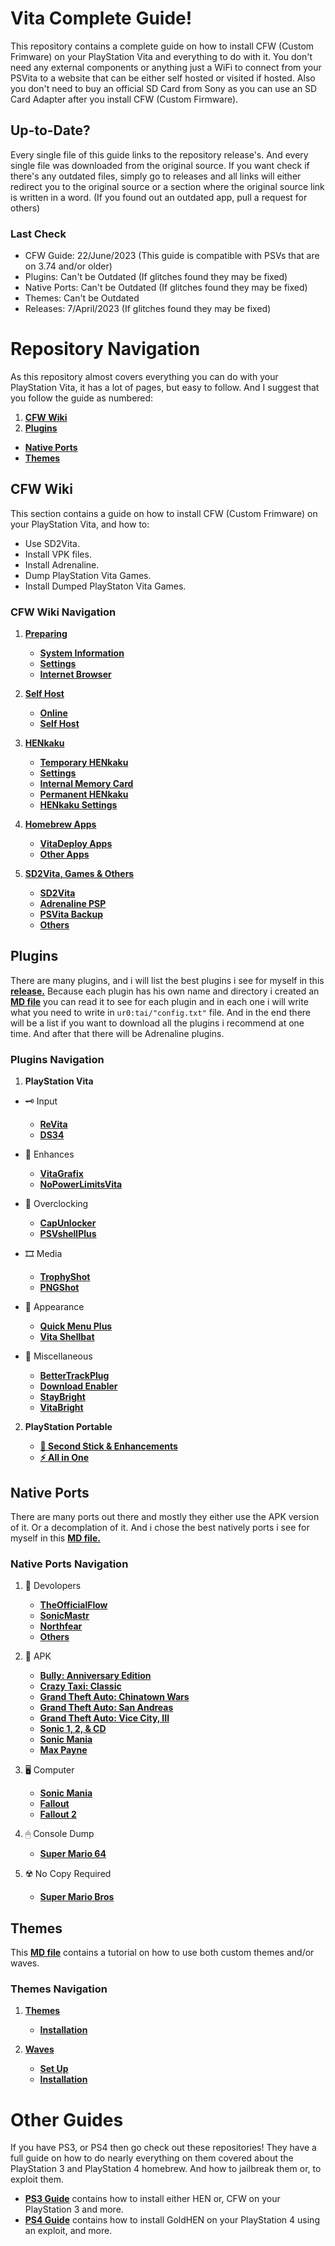 # Vita Complete Guide!

This repository contains a complete guide on how to install CFW (Custom Frimware) on your PlayStation Vita and everything to do with it. You don't need any external components or anything just a WiFi to connect from your PSVita to a website that can be either self hosted or visited if hosted. Also you don't need to buy an official SD Card from Sony as you can use an SD Card Adapter after you install CFW (Custom Firmware).

## Up-to-Date?

Every single file of this guide links to the repository release's. And every single file was downloaded from the original source. If you want check if there's any outdated files, simply go to releases and all links will either redirect you to the original source or a section where the original source link is written in a word. (If you found out an outdated app, pull a request for others)

### Last Check

- CFW Guide: 22/June/2023 (This guide is compatible with PSVs that are on 3.74 and/or older)
- Plugins: Can't be Outdated (If glitches found they may be fixed)
- Native Ports: Can't be Outdated (If glitches found they may be fixed)
- Themes: Can't be Outdated
- Releases: 7/April/2023 (If glitches found they may be fixed)

# Repository Navigation

As this repository almost covers everything you can do with your PlayStation Vita, it has a lot of pages, but easy to follow. And I suggest that you follow the guide as numbered:

1. **[CFW Wiki](https://github.com/ZHassanQ/PSVita-Guide/#cfw-wiki)**
2. **[Plugins](https://github.com/ZHassanQ/PSVita-Guide/#plugins)**
- **[Native Ports](https://github.com/ZHassanQ/PSVita-Guide/#native-ports)**
- **[Themes](https://github.com/ZHassanQ/PSVita-Guide/#themes)**

## CFW Wiki

This section contains a guide on how to install CFW (Custom Frimware) on your PlayStation Vita, and how to:

- Use SD2Vita.
- Install VPK files.
- Install Adrenaline.
- Dump PlayStation Vita Games.
- Install Dumped PlayStaton Vita Games.

### CFW Wiki Navigation

1. **[Preparing](https://github.com/ZHassanQ/PSVita-Guide/wiki/1.-Preparing)**
   
    - **[System Information](https://github.com/ZHassanQ/PSVita-Guide/wiki/1.-Preparing#system-information)**
    - **[Settings](https://github.com/ZHassanQ/PSVita-Guide/wiki/1.-Preparing#settings)**
    - **[Internet Browser](https://github.com/ZHassanQ/PSVita-Guide/wiki/1.-Preparing#internet-browser)**
  
      
2. **[Self Host](https://github.com/ZHassanQ/PSVita-Guide/wiki/2.-Self-Host)**
   
    - **[Online](https://github.com/ZHassanQ/PSVita-Guide/wiki/2.-Self-Host#online)**
    - **[Self Host](https://github.com/ZHassanQ/PSVita-Guide/wiki/2.-Self-Host#self-host)**
  
      
3. **[HENkaku](https://github.com/ZHassanQ/PSVita-Guide/wiki/3.-HENkaku)**
   
    - **[Temporary HENkaku](https://github.com/ZHassanQ/PSVita-Guide/wiki/3.-HENkaku#temporary-henkaku)**
    - **[Settings](https://github.com/ZHassanQ/PSVita-Guide/wiki/3.-HENkaku#settings)**
    - **[Internal Memory Card](https://github.com/ZHassanQ/PSVita-Guide/wiki/3.-HENkaku#internal-memory-card)**
    - **[Permanent HENkaku](https://github.com/ZHassanQ/PSVita-Guide/wiki/3.-HENkaku#permanent-henkaku)**
    - **[HENkaku Settings](https://github.com/ZHassanQ/PSVita-Guide/wiki/3.-HENkaku#henkaku-settings)**
  
      
4. **[Homebrew Apps](https://github.com/ZHassanQ/PSVita-Guide/wiki/4.-Homebrew-Apps)**
   
    - **[VitaDeploy Apps](https://github.com/ZHassanQ/PSVita-Guide/wiki/4.-Homebrew-Apps-&-Plugins#vitadeploy-apps)**
    - **[Other Apps](https://github.com/ZHassanQ/PSVita-Guide/wiki/4.-Homebrew-Apps-&-Plugins#other-apps)**
  
      
5. **[SD2Vita, Games & Others](https://github.com/ZHassanQ/PSVita-Guide/wiki/5.-SD2Vita,-PSP,-PSVita-&-Others)**
   
    - **[SD2Vita](https://github.com/ZHassanQ/PSVita-Guide/wiki/5.-SD2Vita,-PSP,-PSVita-&-Others#sd2vita)**
    - **[Adrenaline PSP](https://github.com/ZHassanQ/PSVita-Guide/wiki/5.-SD2Vita,-PSP,-PSVita-&-Others#adrenaline-psp)**
    - **[PSVita Backup](https://github.com/ZHassanQ/PSVita-Guide/wiki/5.-SD2Vita,-PSP,-PSVita-&-Others#psvita-backup)**
    - **[Others](https://github.com/ZHassanQ/PSVita-Guide/wiki/5.-SD2Vita,-PSP,-PSVita-&-Others#others)**


## Plugins

There are many plugins, and i will list the best plugins i see for myself in this **[release.](https://github.com/ZHassanQ/PSVita-Guide/releases/tag/PRX)** Because each plugin has his own name and directory i created an **[MD file](https://github.com/ZHassanQ/PSVita-Guide/blob/main/Plugins.md)** you can read it to see for each plugin and in each one i will write what you need to write in `ur0:tai/"config.txt"` file. And in the end there will be a list if you want to download all the plugins i recommend at one time. And after that there will be Adrenaline plugins.
  
### Plugins Navigation
  
1. **PlayStation Vita**
- 🗝 Input
  
  - **[ReVita](https://github.com/ZHassanQ/PSVita-Guide/blob/main/Plugins.md#-1-revita)**
  - **[DS34](https://github.com/ZHassanQ/PSVita-Guide/blob/main/Plugins.md#-2-ds34vita--ds34motion)**
 
    
- 🔆 Enhances
  
  - **[VitaGrafix](https://github.com/ZHassanQ/PSVita-Guide/blob/main/Plugins.md#-3-vitagrafix)**
  - **[NoPowerLimitsVita](https://github.com/ZHassanQ/PSVita-Guide/blob/main/Plugins.md#-4-nopowerlimitsvita)**
 
    
- 🚀 Overclocking
  
  - **[CapUnlocker](https://github.com/ZHassanQ/PSVita-Guide/blob/main/Plugins.md#-5-CapUnlocker)**
  - **[PSVshellPlus](https://github.com/ZHassanQ/PSVita-Guide/blob/main/Plugins.md#-6-psvshellplus)**
 
    
- 🎞️ Media
  
  - **[TrophyShot](https://github.com/ZHassanQ/PSVita-Guide/blob/main/Plugins.md#%EF%B8%8F-7-trophyshot)**
  - **[PNGShot](https://github.com/ZHassanQ/PSVita-Guide/blob/main/Plugins.md#%EF%B8%8F-8-pngshot)**
 
    
- 🎨 Appearance
  
  - **[Quick Menu Plus](https://github.com/ZHassanQ/PSVita-Guide/blob/main/Plugins.md#-9-quick-menu-plus)**
  - **[Vita Shellbat](https://github.com/ZHassanQ/PSVita-Guide/blob/main/Plugins.md#-x-vita-shellbat)**
 
    
- 🍂 Miscellaneous
  
  - **[BetterTrackPlug](https://github.com/ZHassanQ/PSVita-Guide/blob/main/Plugins.md#-xi-bettertrackplug)**
  - **[Download Enabler](https://github.com/ZHassanQ/PSVita-Guide/blob/main/Plugins.md#-xii-vita-shellbat)**
  - **[StayBright](https://github.com/ZHassanQ/PSVita-Guide/blob/main/Plugins.md#-xiii-staybright)**
  - **[VitaBright](https://github.com/ZHassanQ/PSVita-Guide/blob/main/Plugins.md#-xiv-vita-shellbat)**

    
2. **PlayStation Portable**
   
    - **[💎 Second Stick & Enhancements](https://github.com/ZHassanQ/PSVita-Guide/blob/main/Plugins.md#xvi-psp-plugins-second-stick--enhancements)**
    - **[⚡️ All in One](https://github.com/ZHassanQ/PSVita-Guide/blob/main/Plugins.md#%EF%B8%8F-xvii-all-in-one-psp)**


## Native Ports

There are many ports out there and mostly they either use the APK version of it. Or a decomplation of it. And i chose the best natively ports i see for myself in this **[MD file.](https://github.com/ZHassanQ/PSVita-Guide/blob/main/Native-Ports.md)**
 
### Native Ports Navigation

1. 🔧 Devolopers
   
   - **[TheOfficialFlow](https://github.com/ZHassanQ/PSVita-Guide/blob/main/Native-Ports.md#-theofficialflow-ports)**
   - **[SonicMastr](https://github.com/ZHassanQ/PSVita-Guide/blob/main/Native-Ports.md#-sonicmastr-ports)**
   - **[Northfear](https://github.com/ZHassanQ/PSVita-Guide/blob/main/Native-Ports.md#-northfear-ports)**
   - **[Others](https://github.com/ZHassanQ/PSVita-Guide/blob/main/Native-Ports.md#-others)**
  
     
2. 👾 APK
   
   - **[Bully: Anniversary Edition](https://github.com/ZHassanQ/PSVita-Guide/blob/main/Native-Ports.md#-bully-anniversary-edition)**
   - **[Crazy Taxi: Classic](https://github.com/ZHassanQ/PSVita-Guide/blob/main/Native-Ports.md#-crazy-taxi-classic)**
   - **[Grand Theft Auto: Chinatown Wars](https://github.com/ZHassanQ/PSVita-Guide/blob/main/Native-Ports.md#-grand-theft-auto-chinatown-wars)**
   - **[Grand Theft Auto: San Andreas](https://github.com/ZHassanQ/PSVita-Guide/blob/main/Native-Ports.md#-grand-theft-auto-san-andreas)**
   - **[Grand Theft Auto: Vice City, III](https://github.com/ZHassanQ/PSVita-Guide/blob/main/Native-Ports.md#grand-theft-auto-vice-city-iii)**
   - **[Sonic 1, 2, & CD](https://github.com/ZHassanQ/PSVita-Guide/blob/main/Native-Ports.md#-sonic-1-2--CD)**
   - **[Sonic Mania](https://github.com/ZHassanQ/PSVita-Guide/blob/main/Native-Ports.md#%EF%B8%8F--sonic-mania)**
   - **[Max Payne](https://github.com/ZHassanQ/PSVita-Guide/blob/main/Native-Ports.md#-max-payne)**
  
     
3. 🖥️ Computer
   
   - **[Sonic Mania](https://github.com/ZHassanQ/PSVita-Guide/blob/main/Native-Ports.md#%EF%B8%8F--sonic-mania)**
   - **[Fallout](https://github.com/ZHassanQ/PSVita-Guide/blob/main/Native-Ports.md#%EF%B8%8F-fallout)**
   - **[Fallout 2](https://github.com/ZHassanQ/PSVita-Guide/blob/main/Native-Ports.md#%EF%B8%8F-fallout-2)**
  
     
4. 🖱 Console Dump
   
   - **[Super Mario 64](https://github.com/ZHassanQ/PSVita-Guide/blob/main/Native-Ports.md#-super-mario-64)**
  
     
5. ☢️ No Copy Required
   
   - **[Super Mario Bros](https://github.com/ZHassanQ/PSVita-Guide/blob/main/Native-Ports.md#-super-mario-bros)**


## Themes

This **[MD file](https://github.com/ZHassanQ/PSVita-Guide/blob/main/Themes-Waves.md)** contains a tutorial on how to use both custom themes and/or waves.


### Themes Navigation

1. **[Themes](https://github.com/ZHassanQ/PSVita-Guide/blob/main/Themes-Waves.md#themes)**
   - **[Installation](https://github.com/ZHassanQ/PSVita-Guide/blob/main/Themes-Waves.md#installation)**

2. **[Waves](https://github.com/ZHassanQ/PSVita-Guide/blob/main/Themes-Waves.md#waves)**
   - **[Set Up](https://github.com/ZHassanQ/PSVita-Guide/blob/main/Themes-Waves.md#set-up)**
   - **[Installation](https://github.com/ZHassanQ/PSVita-Guide/blob/main/Themes-Waves.md#installation-1)**


# Other Guides

If you have PS3, or PS4 then go check out these repositories! They have a full guide on how to do nearly everything on them covered about the PlayStation 3 and PlayStation 4 homebrew. And how to jailbreak them or, to exploit them.

- **[PS3 Guide](https://github.com/ZHassanQ/PS3-Guide)** contains how to install either HEN or, CFW on your PlayStation 3 and more.
- **[PS4 Guide](https://github.com/ZHassanQ/PS4-Guide)** contains how to install GoldHEN on your PlayStation 4 using an exploit, and more.